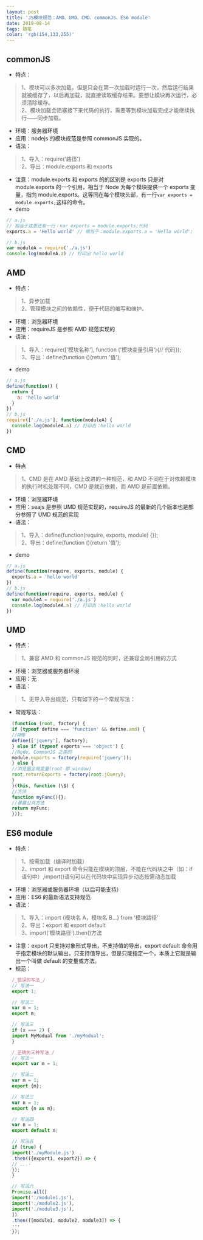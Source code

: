 ```yaml
---
layout: post
title: 'JS模块规范：AMD、UMD、CMD、commonJS、ES6 module'
date: 2019-08-14
tags: 随笔
color: 'rgb(154,133,255)'
---
```


## commonJS

- 特点：

> 1、模块可以多次加载，但是只会在第一次加载时运行一次，然后运行结果就被缓存了，以后再加载，就直接读取缓存结果。要想让模块再次运行，必须清除缓存。  
> 2、模块加载会阻塞接下来代码的执行，需要等到模块加载完成才能继续执行——同步加载。

- 环境：服务器环境
- 应用：nodejs 的模块规范是参照 commonJS 实现的。
- 语法：

> 1、导入：require('路径')  
> 2、导出：module.exports 和 exports

- 注意：module.exports 和 exports 的的区别是 exports 只是对 module.exports 的一个引用，相当于 Node 为每个模块提供一个 exports 变量，指向 module.exports。这等同在每个模块头部，有一行`var exports = module.exports;`这样的命令。
- demo

```js
// a.js
// 相当于这里还有一行：var exports = module.exports;代码
exports.a = 'Hello world' // 相当于：module.exports.a = 'Hello world';

// b.js
var moduleA = require('./a.js')
console.log(moduleA.a) // 打印出 hello world
```

## AMD

- 特点：

> 1、异步加载  
> 2、管理模块之间的依赖性，便于代码的编写和维护。

- 环境：浏览器环境
- 应用：requireJS 是参照 AMD 规范实现的
- 语法：

> 1、导入：require(\['模块名称'\], function ('模块变量引用'){// 代码});  
> 3、导出：define(function (){return '值');

- demo

```js
// a.js
define(function() {
  return {
    a: 'hello world'
  }
})
// b.js
require(['./a.js'], function(moduleA) {
  console.log(moduleA.a) // 打印出：hello world
})
```

## CMD

- 特点

> 1、CMD 是在 AMD 基础上改进的一种规范，和 AMD 不同在于对依赖模块的执行时机处理不同，CMD 是就近依赖，而 AMD 是前置依赖。

- 环境：浏览器环境
- 应用：seajs 是参照 UMD 规范实现的，requireJS 的最新的几个版本也是部分参照了 UMD 规范的实现
- 语法：

> 1、导入：define(function(require, exports, module) {});  
> 2、导出：define(function (){return '值');

- demo

```js
// a.js
define(function(require, exports, module) {
  exports.a = 'hello world'
})
// b.js
define(function(require, exports, module) {
  var moduleA = require('./a.js')
  console.log(moduleA.a) // 打印出：hello world
})
```

## UMD

- 特点：

> 1、兼容 AMD 和 commonJS 规范的同时，还兼容全局引用的方式

- 环境：浏览器或服务器环境
- 应用：无
- 语法：

> 1、无导入导出规范，只有如下的一个常规写法：

- 常规写法：

```js
  (function (root, factory) {
  if (typeof define === 'function' && define.amd) {
  //AMD
  define(['jquery'], factory);
  } else if (typeof exports === 'object') {
  //Node, CommonJS 之类的
  module.exports = factory(require('jquery'));
  } else {
  //浏览器全局变量(root 即 window)
  root.returnExports = factory(root.jQuery);
  }
  }(this, function (\$) {
  //方法
  function myFunc(){};
  //暴露公共方法
  return myFunc;
  }));
```

## ES6 module

- 特点：

> 1、按需加载（编译时加载）  
> 2、import 和 export 命令只能在模块的顶层，不能在代码块之中（如：if 语句中）,import()语句可以在代码块中实现异步动态按需动态加载

- 环境：浏览器或服务器环境（以后可能支持）
- 应用：ES6 的最新语法支持规范
- 语法：

> 1、导入：import {模块名 A，模块名 B...} from '模块路径'  
> 2、导出：export 和 export default  
> 3、import('模块路径').then()方法

- 注意：export 只支持对象形式导出，不支持值的导出，export default 命令用于指定模块的默认输出，只支持值导出，但是只能指定一个，本质上它就是输出一个叫做 default 的变量或方法。
- 规范：

```js
  /_错误的写法_/
  // 写法一
  export 1;

  // 写法二
  var m = 1;
  export m;

  // 写法三
  if (x === 2) {
  import MyModual from './myModual';
  }

  /_正确的三种写法_/
  // 写法一
  export var m = 1;

  // 写法二
  var m = 1;
  export {m};

  // 写法三
  var n = 1;
  export {n as m};

  // 写法四
  var n = 1;
  export default n;

  // 写法五
  if (true) {
  import('./myModule.js')
  .then(({export1, export2}) => {
  // ...·
  });
  }

  // 写法六
  Promise.all([
  import('./module1.js'),
  import('./module2.js'),
  import('./module3.js'),
  ])
  .then(([module1, module2, module3]) => {
  ···
  });
```
